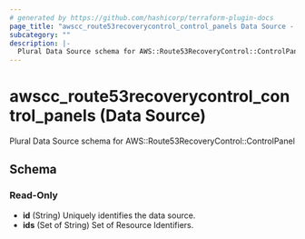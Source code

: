 ```yaml
---
# generated by https://github.com/hashicorp/terraform-plugin-docs
page_title: "awscc_route53recoverycontrol_control_panels Data Source - terraform-provider-awscc"
subcategory: ""
description: |-
  Plural Data Source schema for AWS::Route53RecoveryControl::ControlPanel
---
```


# awscc_route53recoverycontrol_control_panels (Data Source)

Plural Data Source schema for AWS::Route53RecoveryControl::ControlPanel



<!-- schema generated by tfplugindocs -->
## Schema

### Read-Only

- **id** (String) Uniquely identifies the data source.
- **ids** (Set of String) Set of Resource Identifiers.


